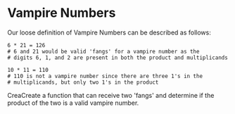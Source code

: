 # Vampire Numbers

Our loose definition of Vampire Numbers can be described as follows:

```
6 * 21 = 126
# 6 and 21 would be valid 'fangs' for a vampire number as the 
# digits 6, 1, and 2 are present in both the product and multiplicands

10 * 11 = 110
# 110 is not a vampire number since there are three 1's in the
# multiplicands, but only two 1's in the product
```

CreaCreate a function that can receive two 'fangs' and determine if the product of the two is a valid vampire number.